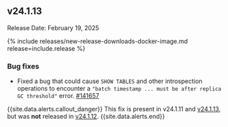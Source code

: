 ## v24.1.13

Release Date: February 19, 2025

{% include releases/new-release-downloads-docker-image.md release=include.release %}

<h3 id="v24-1-13-bug-fixes">Bug fixes</h3>

- Fixed a bug that could cause `SHOW TABLES` and other introspection operations to encounter a `"batch timestamp ... must be after replica GC threshold"` error. [#141657][#141657]

{{site.data.alerts.callout_danger}}
This fix is present in v24.1.11 and [v24.1.13](#v24-1-13), but was **not** released in [v24.1.12](#v24-1-12).
{{site.data.alerts.end}}

[#141657]: https://github.com/cockroachdb/cockroach/pull/141657
